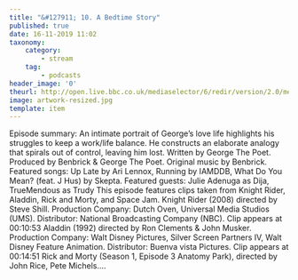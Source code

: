 ```yaml
---
title: "&#127911; 10. A Bedtime Story"
published: true
date: 16-11-2019 11:02
taxonomy:
    category:
        - stream
    tag:
        - podcasts
header_image: '0'
theurl: http://open.live.bbc.co.uk/mediaselector/6/redir/version/2.0/mediaset/audio-nondrm-download/proto/http/vpid/p07sy451.mp3
image: artwork-resized.jpg
template: item
--- 
```

Episode summary: An intimate portrait of George’s love life highlights his struggles to keep a work/life balance. He constructs an elaborate analogy that spirals out of control, leaving him lost. Written by George The Poet. Produced by Benbrick & George The Poet. Original music by Benbrick. Featured songs: Up Late by Ari Lennox, Running by IAMDDB, What Do You Mean? (feat. J Hus) by Skepta. Featured guests: Julie Adenuga as Dija, TrueMendous as Trudy This episode features clips taken from Knight Rider, Aladdin, Rick and Morty, and Space Jam. Knight Rider (2008) directed by Steve Shill. Production Company: Dutch Oven, Universal Media Studios (UMS). Distributor: National Broadcasting Company (NBC). Clip appears at 00:10:53 Aladdin (1992) directed by Ron Clements & John Musker. Production Company: Walt Disney Pictures, Silver Screen Partners IV, Walt Disney Feature Animation. Distributor: Buenva vista Pictures. Clip appears at 00:14:51 Rick and Morty (Season 1, Episode 3 Anatomy Park), directed by John Rice, Pete Michels.…
